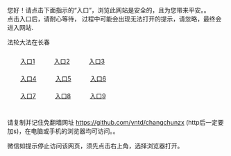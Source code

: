 您好！请点击下面指示的“入口”，浏览此网站是安全的，且为您带来平安。。 <br/>
点击入口后，请耐心等待， 过程中可能会出现无法打开的提示，请忽略，最终会进入网站. </br>

法轮大法在长春<br/>
<div style="padding:10px"><a style="margin:20px" target="_blank" href="https://d4104rmp6irvc.cloudfront.net/2Qpsp?mryrxj" id="ccLink1" rel="nofollow">入口1</a> <a target="_blank" style="margin:20px" href="https://d2fexdlyzq6p1g.cloudfront.net/2Qpsp?kmpwvm" id="ccLink2" rel="nofollow">入口2</a> <a style="margin:20px" target="_blank" href="https://d26vc83r0jv8wf.cloudfront.net/2Qpsp?rlmijm" id="ccLink3" rel="nofollow">入口3</a></div>

<div style="padding:10px" ><a style="margin:20px" target="_blank" href="https://d4104rmp6irvc.cloudfront.net/2Qpsp?mryrxj" id="ccLink4" rel="nofollow">入口4</a> <a style="margin:20px" href="https://d2fexdlyzq6p1g.cloudfront.net/2Qpsp?kmpwvm" target="_blank" id="ccLink5" rel="nofollow">入口5</a> <a style="margin:20px" href="https://d26vc83r0jv8wf.cloudfront.net/2Qpsp?rlmijm" target="_blank" id="ccLink6" rel="nofollow">入口6</a></div>

<div style="padding:10px"><a style="margin:20px" target="_blank" href="https://d4104rmp6irvc.cloudfront.net/2Qpsp?mryrxj" id="ccLink7" rel="nofollow">入口7</a> <a style="margin:20px" href="https://d2fexdlyzq6p1g.cloudfront.net/2Qpsp?kmpwvm" target="_blank" id="ccLink8" rel="nofollow">入口8</a> <a style="margin:20px" target="_blank" href="https://d26vc83r0jv8wf.cloudfront.net/2Qpsp?rlmijm" id="ccLink9" rel="nofollow">入口9</a></div>

<br/>



请复制并记住免翻墙网址 https://github.com/yntd/changchunzx (http后一定要加s)，在电脑或手机的浏览器均可访问。。<br/>

微信如提示停止访问该网页，须先点击右上角，选择浏览器打开。
